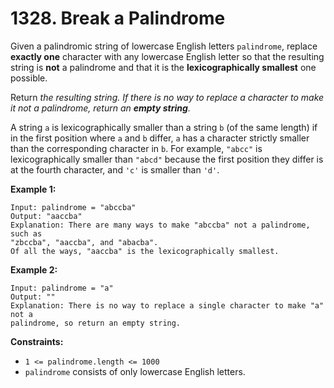 # 1328. Break a Palindrome

Given a palindromic string of lowercase English letters `palindrome`, replace
**exactly one** character with any lowercase English letter so that the resulting
string is **not** a palindrome and that it is the **lexicographically smallest**
one possible.

Return *the resulting string. If there is no way to replace a character to make
it not a palindrome, return an **empty string**.*

A string `a` is lexicographically smaller than a string `b` (of the same length)
if in the first position where `a` and `b` differ, `a` has a character strictly
smaller than the corresponding character in `b`. For example, `"abcc"` is
lexicographically smaller than `"abcd"` because the first position they differ
is at the fourth character, and `'c'` is smaller than `'d'`.

**Example 1:**

```
Input: palindrome = "abccba"
Output: "aaccba"
Explanation: There are many ways to make "abccba" not a palindrome, such as
"zbccba", "aaccba", and "abacba".
Of all the ways, "aaccba" is the lexicographically smallest.
```

**Example 2:**

```
Input: palindrome = "a"
Output: ""
Explanation: There is no way to replace a single character to make "a" not a
palindrome, so return an empty string.
```

**Constraints:**

* `1 <= palindrome.length <= 1000`
* `palindrome` consists of only lowercase English letters.
